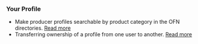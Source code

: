 ### Your Profile

* Make producer profiles searchable by product category in the OFN directories.
  [Read more](/making-a-producer-profile-searchable-by-product-category.md)
* Transferring ownership of a profile from one user to another.
  [Read more](/transferring-ownership-of-a-profile.md)

